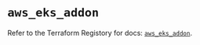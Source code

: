 # `aws_eks_addon`

Refer to the Terraform Registory for docs: [`aws_eks_addon`](https://registry.terraform.io/providers/hashicorp/aws/5.7.0/docs/resources/eks_addon).
